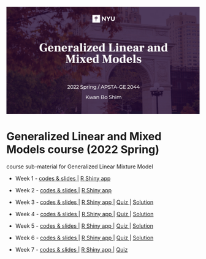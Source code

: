 ![main](glmm.png)

# Generalized Linear and Mixed Models course (2022 Spring)
course sub-material for Generalized Linear Mixture Model

  - Week 1 - [ codes & slides ](https://github.com/JosephKBS/21fall_statcomp/tree/main/w1) | [ R Shiny app ](https://apsta.shinyapps.io/StatCompWeek1/)

  - Week 2 - [ codes & slides ](https://github.com/JosephKBS/21fall_statcomp/tree/main/w2) | [ R Shiny app ](https://apsta.shinyapps.io/StatCompWeek2/)

  - Week 3 - [ codes & slides ](https://github.com/JosephKBS/21fall_statcomp/tree/main/w3) | [ R Shiny app ](https://apsta.shinyapps.io/StatCompWeek3/)| [ Quiz ](https://forms.gle/bNKpYkFf5ftfphqs5) | [ Solution ](https://github.com/JosephKBS/22SP_GLM/tree/main/W3/quiz1_sol.R)

  - Week 4 - [ codes & slides ](https://github.com/JosephKBS/21fall_statcomp/tree/main/w4) | [ R Shiny app ](https://apsta.shinyapps.io/StatCompWeek4/)| [ Quiz ](https://forms.gle/y3B53pcpfG4uX4Mg8) | [ Solution ](https://github.com/JosephKBS/22SP_GLM/tree/main/W4/quiz2_sol.R)

  - Week 5 - [ codes & slides ](https://github.com/JosephKBS/21fall_statcomp/tree/main/w5) | [ R Shiny app ](https://apsta.shinyapps.io/StatCompWeek5/) | [ Quiz ](https://forms.gle/bptzK9guRveGGmzU9)| [ Solution ](https://github.com/JosephKBS/22SP_GLM/tree/main/W5/quiz3_sol.R)

  - Week 6 - [ codes & slides ](https://github.com/JosephKBS/21fall_statcomp/tree/main/w6) | [ R Shiny app ](https://apsta.shinyapps.io/StatCompWeek6/) | [ Quiz ]( )| [ Solution ](https://github.com/JosephKBS/22SP_GLM/tree/main/W4/quiz4_sol.R)

  - Week 7 - [ codes & slides ](https://github.com/JosephKBS/21fall_statcomp/tree/main/w7) | [ R Shiny app ](https://apsta.shinyapps.io/StatCompWeek7/) | [ Quiz ]( )

